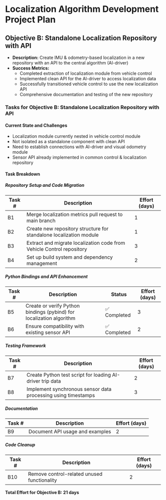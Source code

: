 # Localization Algorithm Development Project Plan

## Objective B: Standalone Localization Repository with API
- **Description:** Create IMU & odometry-based localization in a new repository with an API to the central algorithm (AI-driver)
- **Success Metrics:**
  - Completed extraction of localization module from vehicle control
  - Implemented clean API for the AI-driver to access localization data
  - Successfully transitioned vehicle control to use the new localization API
  - Comprehensive documentation and testing of the new repository

### Tasks for Objective B: Standalone Localization Repository with API

#### Current State and Challenges
- Localization module currently nested in vehicle control module
- Not isolated as a standalone component with clean API
- Need to establish connections with AI-driver and visual odometry module
- Sensor API already implemented in common control & localization repository

#### Task Breakdown

##### Repository Setup and Code Migration

| Task # | Description | Effort (days) |
|--------|-------------|---------------|
| B1 | Merge localization metrics pull request to main branch | 1 |
| B2 | Create new repository structure for standalone localization module | 1 |
| B3 | Extract and migrate localization code from Vehicle Control repository | 3 |
| B4 | Set up build system and dependency management | 2 |

##### Python Bindings and API Enhancement

| Task # | Description | Status | Effort (days) |
|--------|-------------|--------|---------------|
| B5 | Create or verify Python bindings (pybind) for localization algorithm | ✅ Completed | 3 |
| B6 | Ensure compatibility with existing sensor API | ✅ Completed | 2 |

##### Testing Framework

| Task # | Description | Effort (days) |
|--------|-------------|---------------|
| B7 | Create Python test script for loading AI-driver trip data | 2 |
| B8 | Implement synchronous sensor data processing using timestamps | 3 |

##### Documentation

| Task # | Description | Effort (days) |
|--------|-------------|---------------|
| B9 | Document API usage and examples | 2 |

##### Code Cleanup

| Task # | Description | Effort (days) |
|--------|-------------|---------------|
| B10 | Remove control-related unused functionality | 2 |

**Total Effort for Objective B: 21 days**
